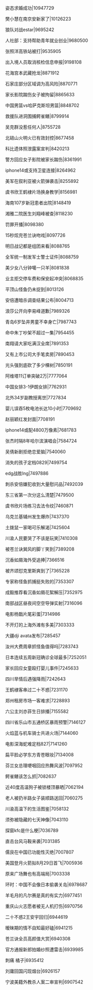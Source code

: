 姿态求婚成功|10947729

樊小慧在南京安新家了|10126223

狼队对战estar|9695242

人社部：支持帮助青年就业创业|9680500

张照洋高铁站被打|9535905

出入境人员取消核检信息申报|9198108

花海宫本武藏抢龙|8871912

石家庄部分区域调为高风险|8870771

家长影院踹伤女子被拘留|8865633

中国男篮vs哈萨克斯坦男篮|8848702

救援队进洞围捕鳄雀鳝|8799914

吴克群没惹任何人|8755728

北碚山火明火已有效封控|8677458

科比遗体照泄露案宣判|8420213

警方回应女子影院被家长踹伤|8361991

iphone14或支持卫星连接|8264962

美军在叙利亚被火箭弹袭击|8255892

虞书欣王鹤棣片场换身教学|8156981

海南107岁新冠患者出院|8148419

湘雅二院医生刘翔峰被查|8118230

罚罪开播|8098380

15秒炫完苍兰诀吻戏|8097726

明日战记都是组团来看|8088765

全军统一制发军士警士证件|8088759

美少女八分钟噶一只羊|8081838

业主拒交停车费和保安起冲突|8068835

平顶山怪鱼仍未捉到|8013126

安倍遭暗杀调查结果公布|8004713

浪莎公开向李易峰道歉|7989326

青岛6岁坠井男童不幸身亡|7987743

命中朱丁吵架不超过一集|7954455

南翔请大家吃满汉全席|7891353

又有上市公司大手笔卖房|7890453

光头强到底砍了多少棵树|7850191

阿维塔11订单突破2万|7777064

中国女排3-1伊朗女排|7762931

北外34岁副教授离世|7727834

婴儿误吞5枚电池长达10小时|7709692

赵丽颖红发封面|7708191

iphone14或配4800万像素|7681783

张杰时隔8年哈尔滨演唱会|7584724

吴倩新剧拒绝恋爱脑|7540060

消失的孩子定档0829|7499754

edg战胜lng|7497886

刺杀安倍嫌犯收到大量慰问品|7492039

东三省第一次分这么清楚|7479500

虞书欣片场练习去法令纹|7460871

乌克兰基辅州发生爆炸|7437370

土拨鼠一家喝可乐解渴|7425604

川渝人民要哭了不该是玩笑|7410308

被苍兰诀巽风的脚丫笑到|7389208

沉香如屑海外受追捧|7366516

被齐颂怼克里斯爽到了|7365228

专家称怪鱼抓捕挺失败的|7353307

成毅推荐看沉香如屑花絮解压|7352975

南部战区昼夜间空空导弹实射|7316096

电影杨戬片尾彩蛋|7314986

不开灯的上海外滩有多美|7303333

大疆dji avata发布|7285457

汝州大费周章抓怪鱼值得吗|7283743

日本连续五周新冠确诊全球最多|7252051

家长回应女童殴打婴儿事件|7245633

四川旱情后遇强降雨|7242643

王鹤棣客串过二十不惑|7231170

郑州租房市场一客难求|7228893

六公主刘亦菲生日排播|7155582

四川省乐山市五通桥区暴雨预警|7146127

火焰蓝与机车骑士共进火场|7144060

电影深海蛇难定档827|7141260

扁平脸必学东方青苍眼妆|7134008

芬兰女总理哽咽回应热舞风波|7097952

鳄雀鳝该怎么抓|7082637

近40度高温狗子被锁楼顶暴晒|7062194

老人被扔半路女子装顺路送回|7060275

川渝高温下的生活图鉴|7058132

须弥被隐藏的七天神像|7043110

探窗kfc是什么梗|7036789

直击台风马鞍来袭|7031385

儒艮在中国已功能性灭绝|7007807

美国登月火箭拟8月29日首飞|7005936

原来广场舞也有高端局|7003338

环时：中国不会像日本偷袭关岛|6978687

羊毛月的凡尔赛是真的有实力|6977451

重庆山火志愿者被无人机打伤|6970756

二十不惑2王安宇回归|6944619

暧昧期的情不自知最好磕|6941215

苍兰诀全员高颜值大赏|6940308

官方通报新郎拍婚纱照遭雷击|6939985

刺痛 橘子|6935412

刘庸回国闪现烟台|6926157

宁波美籍外教杀人案二审宣判|6907542

